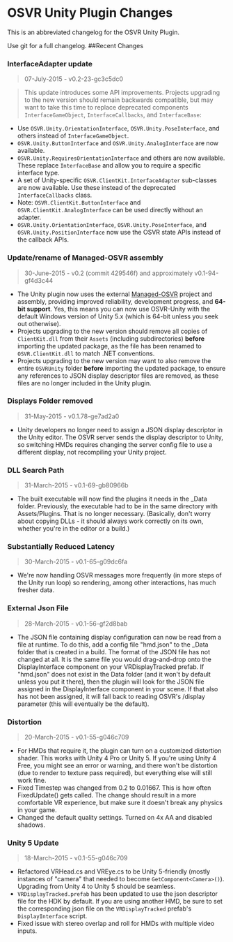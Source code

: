 # OSVR Unity Plugin Changes

This is an abbreviated changelog for the OSVR Unity Plugin.

Use git for a full changelog.
##Recent Changes

### InterfaceAdapter update
> 07-July-2015 - v0.2-23-gc3c5dc0

> This update introduces some API improvements. Projects upgrading to the new version should remain backwards compatible, but may want to take this time to replace deprecated components `InterfaceGameObject`, `InterfaceCallbacks`, and `InterfaceBase`:

- Use `OSVR.Unity.OrientationInterface`, `OSVR.Unity.PoseInterface`, and others instead of `InterfaceGameObject`.
- `OSVR.Unity.ButtonInterface` and `OSVR.Unity.AnalogInterface` are now available.
- `OSVR.Unity.RequiresOrientationInterface` and others are now available. These replace `InterfaceBase` and allow you to require a specific interface type.
- A set of Unity-specific `OSVR.ClientKit.InterfaceAdapter` sub-classes are now available. Use these instead of the deprecated `InterfaceCallbacks` class.
 - Note: `OSVR.ClientKit.ButtonInterface` and `OSVR.ClientKit.AnalogInterface` can be used directly without an adapter.
- `OSVR.Unity.OrientationInterface`, `OSVR.Unity.PoseInterface`, and `OSVR.Unity.PositionInterface` now use the OSVR state APIs instead of the callback APIs.

### Update/rename of Managed-OSVR assembly
> 30-June-2015 - v0.2 (commit 429546f) and approximately v0.1-94-gf4d3c44

- The Unity plugin now uses the external [Managed-OSVR][] project and assembly, providing improved reliability, development progress, and **64-bit support**. Yes, this means you can now use OSVR-Unity with the default Windows version of Unity 5.x (which is 64-bit unless you seek out otherwise).
- Projects upgrading to the new version should remove all copies of `ClientKit.dll` from their `Assets` (including subdirectories) **before** importing the updated package, as the file has been renamed to `OSVR.ClientKit.dll` to match .NET conventions.
- Projects upgrading to the new version may want to also remove the entire `OSVRUnity` folder **before** importing the updated package, to ensure any references to JSON display descriptor files are removed, as these files are no longer included in the Unity plugin.

[Managed-OSVR]: https://github.com/OSVR/Managed-OSVR/

### Displays Folder removed
> 31-May-2015 - v0.1.78-ge7ad2a0

- Unity developers no longer need to assign a JSON display descriptor in the Unity editor. The OSVR server sends the display descriptor to Unity, so switching HMDs requires changing the server config file to use a different display, not recompiling your Unity project. 

### DLL Search Path
> 31-March-2015 - v0.1-69-gb80966b

- The built executable will now find the plugins it needs in the _Data folder. Previously, the executable had to be in the same directory with Assets/Plugins. That is no longer necessary.  (Basically, don't worry about copying DLLs - it should always work correctly on its own, whether you're in the editor or a build.)

### Substantially Reduced Latency
> 30-March-2015 - v0.1-65-g09dc6fa

- We're now handling OSVR messages more frequently (in more steps of the Unity run loop) so rendering, among other interactions, has much fresher data.

### External Json File
> 28-March-2015 - v0.1-56-gf2d8bab

- The JSON file containing display configuration can now be read from a file at runtime. To do this, add a config file "hmd.json" to the _Data folder that is created in a build. The format of the JSON file has not changed at all. It is the same file you would drag-and-drop onto the DisplayInterface component on your VRDisplayTracked prefab. If "hmd.json" does not exist in the Data folder (and it won't by default unless you put it there), then the plugin will look for the JSON file assigned in the DisplayInterface component in your scene. If that also has not been assigned, it will fall back to reading OSVR's /display parameter (this will eventually be the default).

### Distortion
> 20-March-2015 - v0.1-55-g046c709

- For HMDs that require it, the plugin can turn on a customized distortion shader. This works with Unity 4 Pro or Unity 5. If you're using Unity 4 Free, you might see an error or warning, and there won't be distortion (due to render to texture pass required), but everything else will still work fine.
- Fixed Timestep was changed from 0.2 to 0.01667. This is how often FixedUpdate() gets called. The change should result in a more comfortable VR experience, but make sure it doesn't break any physics in your game.
- Changed the default quality settings. Turned on 4x AA and disabled shadows.

### Unity 5 Update
> 18-March-2015 - v0.1-55-g046c709

- Refactored VRHead.cs and VREye.cs to be Unity 5-friendly (mostly instances of "camera" that needed to become `GetComponent<Camera>()`). Upgrading from Unity 4 to Unity 5 should be seamless.
- `VRDisplayTracked.prefab` has been updated to use the json descriptor file for the HDK by default. If you are using another HMD, be sure to set the corresponding json file on the `VRDisplayTracked` prefab's `DisplayInterface` script. 
- Fixed issue with stereo overlap and roll for HMDs with multiple video inputs.
